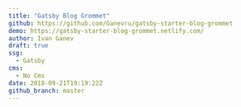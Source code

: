 ```yaml
---
title: "Gatsby Blog Grommet"
github: https://github.com/Ganevru/gatsby-starter-blog-grommet
demo: https://gatsby-starter-blog-grommet.netlify.com/
author: Ivan Ganev
draft: true
ssg:
  - Gatsby
cms:
  - No Cms
date: 2018-09-21T19:19:22Z
github_branch: master
---
```

